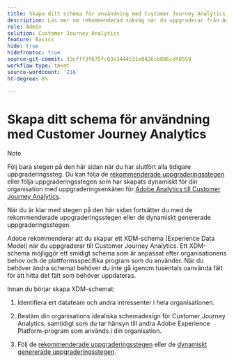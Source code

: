 ```yaml
---
title: Skapa ditt schema för användning med Customer Journey Analytics
description: Läs mer om rekommenderad sökväg när du uppgraderar från Adobe Analytics till Customer Journey Analytics
role: Admin
solution: Customer Journey Analytics
feature: Basics
hide: true
hidefromtoc: true
source-git-commit: 33cfff3f675fc03c3444531e8426cb806cdf8559
workflow-type: tm+mt
source-wordcount: '216'
ht-degree: 0%

---
```


# Skapa ditt schema för användning med Customer Journey Analytics

>[!NOTE]
> 
>Följ bara stegen på den här sidan när du har slutfört alla tidigare uppgraderingssteg. Du kan följa de [rekommenderade uppgraderingsstegen](/help/getting-started/cja-upgrade/cja-upgrade-recommendations.md#recommended-upgrade-steps-for-most-organizations) eller följa uppgraderingsstegen som har skapats dynamiskt för din organisation med uppgraderingsenkäten för [Adobe Analytics till Customer Journey Analytics](https://gigazelle.github.io/cja-ttv/).
>
>När du är klar med stegen på den här sidan fortsätter du med de rekommenderade uppgraderingsstegen eller de dynamiskt genererade uppgraderingsstegen.

Adobe rekommenderar att du skapar ett XDM-schema (Experience Data Model) när du uppgraderar till Customer Journey Analytics. Ett XDM-schema möjliggör ett smidigt schema som är anpassat efter organisationens behov och de plattformsspecifika program som du använder. När du behöver ändra schemat behöver du inte gå igenom tusentals oanvända fält för att hitta det fält som behöver uppdateras.

Innan du börjar skapa XDM-schemat:

1. Identifiera ert datateam och andra intressenter i hela organisationen.

1. Bestäm din organisations idealiska schemadesign för Customer Journey Analytics, samtidigt som du tar hänsyn till andra Adobe Experience Platform-program som används i din organisation.

1. Följ de [rekommenderade uppgraderingsstegen](/help/getting-started/cja-upgrade/cja-upgrade-recommendations.md#recommended-upgrade-steps-for-most-organizations) eller de [dynamiskt genererade uppgraderingsstegen](https://gigazelle.github.io/cja-ttv/).


